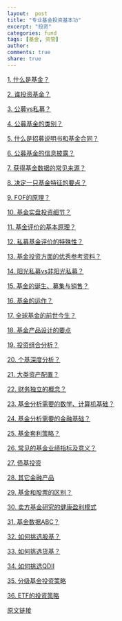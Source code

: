 ```yaml
---
layout:  post
title: "专业基金投资基本功"
excerpt: "投资"
categories: fund
tags: [基金, 资管]
author: 
comments: true
share: true
---
```


<a href="http://www.jidongshike.com/?p=15" target="_blank">1. 什么是基金？</a>  

<a href="" target="_blank">2. 谁投资基金？</a>

<a href="" target="_blank">3. 公募vs私募？</a> 

<a href="" target="_blank">4. 公募基金的类别？</a> 

<a href="" target="_blank">5. 什么是招募说明书和基金合同？</a> 

<a href="" target="_blank">6. 公募基金的信息披露？</a> 

<a href="" target="_blank">7. 获得基金数据的常见来源？</a> 

<a href="" target="_blank">8. 决定一只基金特征的要点？</a> 

<a href="" target="_blank">9. FOF的原理？</a> 

<a href="" target="_blank">10. 基金实盘投资细节？</a> 

<a href="" target="_blank"><a href="" target="_blank">11. 基金评价的基本原理？</a> 

<a href="" target="_blank">12. 私募基金评价的特殊性？</a> 

<a href="" target="_blank"><a href="" target="_blank"><a href="" target="_blank">13. 基金投资方面的优秀参考资料？</a> 

<a href="" target="_blank"><a href="" target="_blank">14. 阳光私募vs非阳光私募？</a> 

<a href="" target="_blank">15. 基金的诞生、募集与销售？</a> 

<a href="" target="_blank"><a href="" target="_blank"><a href="" target="_blank"><a href="" target="_blank">16. 基金的运作？</a> 

<a href="" target="_blank"><a href="" target="_blank"><a href="" target="_blank">17. 全球基金的前世今生？</a> 

<a href="" target="_blank"><a href="" target="_blank">18. 基金产品设计的要点</a> 

<a href="" target="_blank">1<a href="" target="_blank">9. 投资组合分析？</a> 

<a href="" target="_blank">20. 个基深度分析？</a> 

<a href="" target="_blank"><a href="" target="_blank"><a href="" target="_blank"><a href="" target="_blank">21. 大类资产配置？</a> 

<a href="" target="_blank"><a href="" target="_blank"><a href="" target="_blank">22. 财务独立的概念？</a> 

<a href="" target="_blank"><a href="" target="_blank">23. 基金分析需要的数学、计算机基础？</a> 

<a href="" target="_blank">24. 基金分析需要的金融基础？</a> 

<a href="" target="_blank"><a href="" target="_blank"><a href="" target="_blank"><a href="" target="_blank"><a href="" target="_blank"><a href="" target="_blank">25. 基金套利策略？</a> 

<a href="" target="_blank"><a href="" target="_blank"><a href="" target="_blank"><a href="" target="_blank"><a href="" target="_blank">26. 常见的基金业绩指标及意义？</a> 

<a href="" target="_blank"><a href="" target="_blank"><a href="" target="_blank"><a href="" target="_blank">27. 债基投资</a> 

<a href="" target="_blank"><a href="" target="_blank"><a href="" target="_blank">28. 其它金融产品</a> 

<a href="" target="_blank"><a href="" target="_blank">29. 基金和股票的区别？</a> 

<a href="" target="_blank">30. 卖方基金研究的健康盈利模式</a> 

<a href="" target="_blank"><a href="" target="_blank"><a href="" target="_blank"><a href="" target="_blank"><a href="" target="_blank">31. 基金数据ABC？</a> 

<a href="" target="_blank"><a href="" target="_blank"><a href="" target="_blank"><a href="" target="_blank">32. 如何挑选股基？</a> 

<a href="" target="_blank"><a href="" target="_blank"><a href="" target="_blank">33. 如何挑选货基？</a> 

<a href="" target="_blank"><a href="" target="_blank">34. 如何挑选QDII</a> 

<a href="" target="_blank">35. 分级基金投资策略</a> 

<a href="" target="_blank">36. ETF的投资策略</a> 


<a href="http://www.jidongshike.com/?p=176" target="_blank">原文链接</a>  

<!-- 多说评论框 start -->
<div class="ds-thread" data-thread-key="fund" data-title="fund" ></div>
<!-- 多说评论框 end -->
<!-- 多说公共JS代码 start (一个网页只需插入一次) -->
<script type="text/javascript">
var duoshuoQuery = {short_name:"goaheadalvin"};
(function() {
var ds = document.createElement('script');
ds.type = 'text/javascript';ds.async = true;
ds.src = (document.location.protocol == 'https:' ? 'https:' : 'http:') + '//static.duoshuo.com/embed.js';
ds.charset = 'UTF-8';
(document.getElementsByTagName('head')[0] 
|| document.getElementsByTagName('body')[0]).appendChild(ds);
})();
</script>
<!-- 多说公共JS代码 end -->